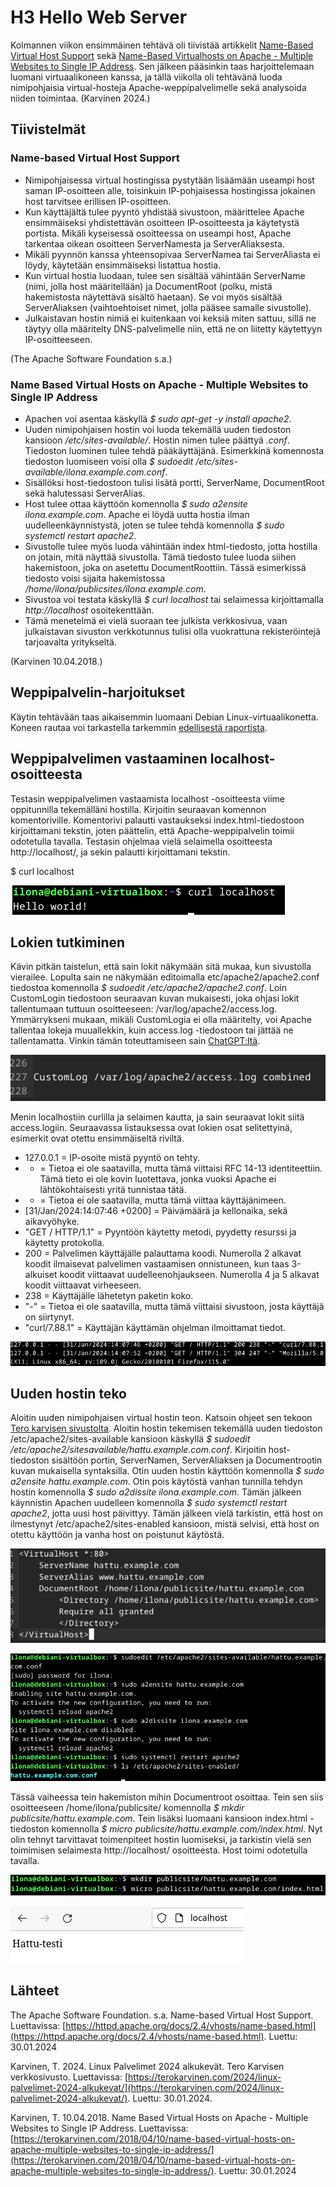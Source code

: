 # H3 Hello Web Server

Kolmannen viikon ensimmäinen tehtävä oli tiivistää artikkelit [Name-Based Virtual Host Support](https://httpd.apache.org/docs/2.4/vhosts/name-based.html) sekä [Name-Based Virtualhosts on Apache - Multiple Websites to Single IP Address](https://terokarvinen.com/2018/04/10/name-based-virtual-hosts-on-apache-multiple-websites-to-single-ip-address/). Sen jälkeen pääsinkin taas harjoittelemaan luomani virtuaalikoneen kanssa, ja tällä viikolla oli tehtävänä luoda nimipohjaisia virtual-hosteja Apache-weppipalvelimelle sekä analysoida niiden toimintaa. (Karvinen 2024.)

## Tiivistelmät

### Name-based Virtual Host Support

- Nimipohjaisessa virtual hostingissa pystytään lisäämään useampi host saman IP-osoitteen alle, toisinkuin IP-pohjaisessa hostingissa jokainen host tarvitsee erillisen IP-osoitteen.
- Kun käyttäjältä tulee pyyntö yhdistää sivustoon, määrittelee Apache ensimmäiseksi yhdistettävän osoitteen IP-osoitteesta ja käytetystä portista. Mikäli kyseisessä osoitteessa on useampi host, Apache tarkentaa oikean osoitteen ServerNamesta ja ServerAliaksesta.
- Mikäli pyynnön kanssa yhteensopivaa ServerNamea tai ServerAliasta ei löydy, käytetään ensimmäiseksi listattua hostia.
- Kun virtual hostia luodaan, tulee sen sisältää vähintään ServerName (nimi, jolla host määritellään) ja DocumentRoot (polku, mistä hakemistosta näytettävä sisältö haetaan). Se voi myös sisältää ServerAliaksen (vaihtoehtoiset nimet, jolla pääsee samalle sivustolle).
- Julkaistavan hostin nimiä ei kuitenkaan voi keksiä miten sattuu, sillä ne täytyy olla määritelty DNS-palvelimelle niin, että ne on liitetty käytettyyn IP-osoitteeseen.

(The Apache Software Foundation s.a.)

### Name Based Virtual Hosts on Apache - Multiple Websites to Single IP Address

- Apachen voi asentaa käskyllä _$ sudo apt-get -y install apache2_.
- Uuden nimipohjaisen hostin voi luoda tekemällä uuden tiedoston kansioon _/etc/sites-available/_. Hostin nimen tulee päättyä _.conf_. Tiedoston luominen tulee tehdä pääkäyttäjänä. Esimerkkinä komennosta tiedoston luomiseen voisi olla _$ sudoedit /etc/sites-available/ilona.example.com.conf_.
- Sisällöksi host-tiedostoon tulisi lisätä portti, ServerName, DocumentRoot sekä halutessasi ServerAlias.
- Host tulee ottaa käyttöön komennolla _$ sudo a2ensite ilona.example.com_. Apache ei löydä uutta hostia ilman uudelleenkäynnistystä, joten se tulee tehdä komennolla _$ sudo systemctl restart apache2_.
- Sivustolle tulee myös luoda vähintään index html-tiedosto, jotta hostilla on jotain, mitä näyttää sivustolla. Tämä tiedosto tulee luoda siihen hakemistoon, joka on asetettu DocumentRoottiin. Tässä esimerkissä tiedosto voisi sijaita hakemistossa _/home/ilona/publicsites/ilona.example.com_.
- Sivustoa voi testata käskyllä _$ curl localhost_ tai selaimessa kirjoittamalla _http://localhost_ osoitekenttään.
- Tämä menetelmä ei vielä suoraan tee julkista verkkosivua, vaan julkaistavan sivuston verkkotunnus tulisi olla vuokrattuna rekisteröintejä tarjoavalta yritykseltä.

(Karvinen 10.04.2018.)

## Weppipalvelin-harjoitukset

Käytin tehtävään taas aikaisemmin luomaani Debian Linux-virtuaalikonetta. Koneen rautaa voi tarkastella tarkemmin [edellisestä raportista](https://github.com/Ilona-Hiltunen/linux-course2024/blob/main/h2_komentaja_pingviini.md).

## Weppipalvelimen vastaaminen localhost-osoitteesta

Testasin weppipalvelimen vastaamista localhost -osoitteesta viime oppitunnilla tekemälläni hostilla. Kirjoitin seuraavan komennon komentoriville. Komentorivi palautti vastaukseksi index.html-tiedostoon kirjoittamani tekstin, joten päättelin, että Apache-weppipalvelin toimii odotetulla tavalla. Testasin ohjelmaa vielä selaimella osoitteesta http://localhost/, ja sekin palautti kirjoittamani tekstin.

  $ curl localhost

![Weppipalvelimen testaus](Kuvat/weppipalvelimen_testaus.png)

## Lokien tutkiminen

Kävin pitkän taistelun, että sain lokit näkymään sitä mukaa, kun sivustolla vierailee. Lopulta sain ne näkymään editoimalla etc/apache2/apache2.conf tiedostoa komennolla _$ sudoedit /etc/apache2/apache2.conf_. Loin CustomLogin tiedostoon seuraavan kuvan mukaisesti, joka ohjasi lokit tallentumaan tuttuun osoitteeseen: /var/log/apache2/access.log. Ymmärrykseni mukaan, mikäli CustomLogia ei olla määritelty, voi Apache tallentaa lokeja muuallekkin, kuin access.log -tiedostoon tai jättää ne tallentamatta. Vinkin tämän toteuttamiseen sain [ChatGPT:ltä]( https://chat.openai.com/).

![Lokien korjaus](Kuvat/lokienkorjaus.png)

Menin localhostiin curlilla ja selaimen kautta, ja sain seuraavat lokit siitä access.logiin. Seuraavassa listauksessa ovat lokien osat selitettyinä, esimerkit ovat otettu ensimmäiseltä riviltä.

- 127.0.0.1 = IP-osoite mistä pyyntö on tehty.
- - = Tietoa ei ole saatavilla, mutta tämä viittaisi RFC 14-13 identiteettiin. Tämä tieto ei ole kovin luotettava, jonka vuoksi Apache ei lähtökohtaisesti yritä tunnistaa tätä.
- - = Tietoa ei ole saatavilla, mutta tämä viittaa käyttäjänimeen.
- [31/Jan/2024:14:07:46 +0200] = Päivämäärä ja kellonaika, sekä aikavyöhyke.
- "GET / HTTP/1.1" = Pyyntöön käytetty metodi, pyydetty resurssi ja käytetty protokolla.
- 200 = Palvelimen käyttäjälle palauttama koodi. Numerolla 2 alkavat koodit ilmaisevat palvelimen vastaamisen onnistuneen, kun taas 3-alkuiset koodit viittaavat uudelleenohjaukseen. Numerolla 4 ja 5 alkavat koodit viittaavat virheeseen.
- 238 = Käyttäjälle lähetetyn paketin koko.
- "-" = Tietoa ei ole saatavilla, mutta tämä viittaisi sivustoon, josta käyttäjä on siirtynyt.
- "curl/7.88.1" = Käyttäjän käyttämän ohjelman ilmoittamat tiedot.

![Lokit](Kuvat/lokientarkastelu.png)

## Uuden hostin teko

Aloitin uuden nimipohjaisen virtual hostin teon. Katsoin ohjeet sen tekoon [Tero karvisen sivustolta](https://terokarvinen.com/2018/04/10/name-based-virtual-hosts-on-apache-multiple-websites-to-single-ip-address/). Aloitin hostin tekemisen tekemällä uuden tiedoston /etc/apache2/sites-available kansioon käskyllä _$ sudoedit /etc/apache2/sitesavailable/hattu.example.com.conf_. Kirjoitin host-tiedoston sisältöön portin, ServerNamen, ServerAliaksen ja Documentrootin kuvan mukaisella syntaksilla. Otin uuden hostin käyttöön komennolla _$ sudo a2ensite hattu.example.com_. Otin pois käytöstä vanhan tunnilla tehdyn hostin komennolla _$ sudo a2dissite ilona.example.com_. Tämän jälkeen käynnistin Apachen uudelleen komennolla _$ sudo systemctl restart apache2_, jotta uusi host päivittyy. Tämän jälkeen vielä tarkistin, että host on ilmestynyt /etc/apache2/sites-enabled kansioon, mistä selvisi, että host on otettu käyttöön ja vanha host on poistunut käytöstä.

![Syntaksi](Kuvat/uusihost.png)

![Komennot uudelle hostille](Kuvat/uusihost1.png)

Tässä vaiheessa tein hakemiston mihin Documentroot osoittaa. Tein sen siis osoitteeseen /home/ilona/publicsite/ komennolla _$ mkdir publicsite/hattu.example.com_. Tein lisäksi luomaani kansioon index.html -tiedoston komennolla _$ micro publicsite/hattu.example.com/index.html_. Nyt olin tehnyt tarvittavat toimenpiteet hostin luomiseksi, ja tarkistin vielä sen toimimisen selaimesta http://localhost/ osoitteesta. Host toimi odotetulla tavalla.

![Hakemisto Documentrootille](Kuvat/uusihost2.png)

![Toimiva sivusto](Kuvat/uusihost3.png)



## Lähteet

The Apache Software Foundation. s.a. Name-based Virtual Host Support. Luettavissa: [https://httpd.apache.org/docs/2.4/vhosts/name-based.html](https://httpd.apache.org/docs/2.4/vhosts/name-based.html). Luettu: 30.01.2024

Karvinen, T. 2024. Linux Palvelimet 2024 alkukevät. Tero Karvisen verkkosivusto. Luettavissa: [https://terokarvinen.com/2024/linux-palvelimet-2024-alkukevat/](https://terokarvinen.com/2024/linux-palvelimet-2024-alkukevat/). Luettu: 30.01.2024.

Karvinen, T. 10.04.2018. Name Based Virtual Hosts on Apache - Multiple Websites to Single IP Address. Luettavissa: [https://terokarvinen.com/2018/04/10/name-based-virtual-hosts-on-apache-multiple-websites-to-single-ip-address/](https://terokarvinen.com/2018/04/10/name-based-virtual-hosts-on-apache-multiple-websites-to-single-ip-address/). Luettu: 30.01.2024

